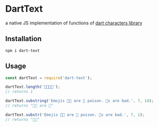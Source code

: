 # DartText

a native JS implementation of functions of [dart characters library](https://github.com/dart-lang/characters)

## Installation

```
npm i dart-text
```

## Usage

```js
const dartText = require('dart-text');

dartText.length('👨‍👨‍👧‍👧');
// returns 1

dartText.substring('Emojis 👍🏽 are 🍆 poison. 🌮s are bad.', 7, 14);
// returns "👍🏽 are 🍆"

dartText.substr('Emojis 👍🏽 are 🍆 poison. 🌮s are bad.', 7, 1);
// returns "👍🏽"
```
